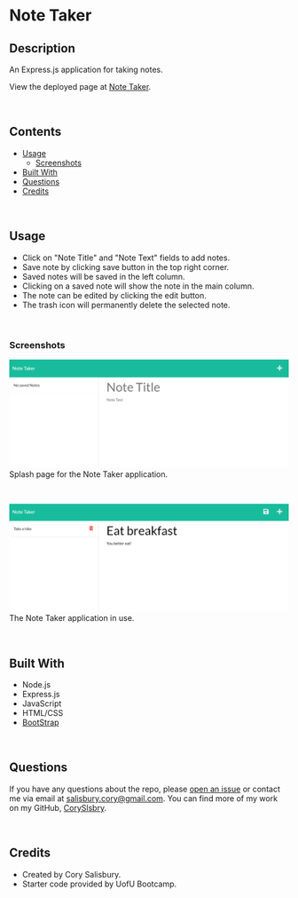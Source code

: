 # Note Taker

## Description
An Express.js application for taking notes.
            
View the deployed page at [Note Taker](https://note-taker-1980.herokuapp.com/notes).

<br />

## Contents
* [Usage](#Usage)
   * [Screenshots](#Screenshots)
* [Built With](#Built-With)
* [Questions](#Questions)
* [Credits](#Credits)

<br />

## Usage
* Click on "Note Title" and "Note Text" fields to add notes.
* Save note by clicking save button in the top right corner.
* Saved notes will be saved in the left column.
* Clicking on a saved note will show the note in the main column.
* The note can be edited by clicking the edit button.
* The trash icon will permanently delete the selected note.

<br />
    
### Screenshots
![Splash Page Screenshot](./public/assets/images/screenshot1.png)
Splash page for the Note Taker application.

<br />

![Note Taker Screenshot](./public/assets/images/screenshot2.png)
The Note Taker application in use.

<br />

## Built With
* Node.js
* Express.js
* JavaScript
* HTML/CSS
* [BootStrap](https://getbootstrap.com/)

<br />

## Questions
If you have any questions about the repo, please [open an issue](https://github.com/coryslsbry/note-taker/issues) or contact me via email at salisbury.cory@gmail.com. You can find more of my work on my GitHub, [CorySlsbry](https://github.com/coryslsbry/).

<br />
    
## Credits
* Created by Cory Salisbury.
* Starter code provided by UofU Bootcamp.
